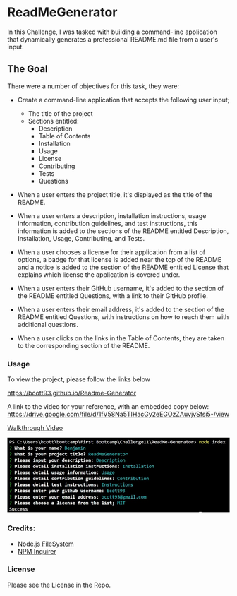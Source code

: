 # ReadMeGenerator

In this Challenge, I was tasked with building a command-line application that dynamically generates a professional README.md file from a user's input.

## The Goal

There were a number of objectives for this task, they were:

- Create a command-line application that accepts the following user input;

    - The title of the project
    - Sections entitled:
        - Description
        - Table of Contents
        - Installation
        - Usage
        - License
        - Contributing
        - Tests
        - Questions

- When a user enters the project title, it's displayed as the title of the README.
- When a user enters a description, installation instructions, usage information, contribution guidelines, and test instructions, this information is added to the sections of the README entitled Description, Installation, Usage, Contributing, and Tests.
- When a user chooses a license for their application from a list of options, a badge for that license is added near the top of the   README and a notice is added to the section of the README entitled License that explains which license the application is covered under.
- When a user enters their GitHub username, it's added to the section of the README entitled Questions, with a link to their GitHub profile.
- When a user enters their email address, it's added to the section of the README entitled Questions, with instructions on how to reach them with additional questions.
- When a user clicks on the links in the Table of Contents, they are taken to the corresponding section of the README.

### Usage

To view the project, please follow the links below

https://bcott93.github.io/Readme-Generator

A link to the video for your reference, with an embedded copy below:
https://drive.google.com/file/d/1fV58Na5TIHacGy2eEGOzZAuvjvSfsi5-/view

[Walkthrough Video](assets/ReadMeGenerator%20-%20Video%20Walkthrough.webm)

![Sample Application](assets/sample-application.jpg)

### Credits:

* [Node.js FileSystem](https://nodejs.org/api/fs.html)
* [NPM Inquirer](https://www.npmjs.com/package/inquirer)

### License

Please see the License in the Repo. 





